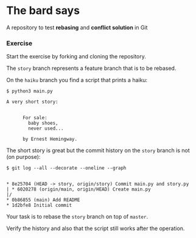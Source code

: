 # The bard says

A repository to test **rebasing** and **conflict solution** in Git

### Exercise

Start the exercise by forking and cloning the repository.

The `story` branch represents a feature branch that is to be rebased.

On the `haiku` branch you find a script that prints a haiku:

```shell
$ python3 main.py

A very short story:


      For sale:
        baby shoes,
        never used...

      by Ernest Hemingway.
```

The short story is great but the
commit history on
the `story` branch is not (on purpose):

```shell
$ git log --all --decorate --oneline --graph


* 8e25704 (HEAD -> story, origin/story) Commit main.py and story.py
| * 6020278 (origin/main, origin/HEAD) Create main.py
|/  
* 0b86855 (main) Add README
* 1d2bfe8 Initial commit

```

Your task is to rebase the `story` branch on top
of `master`.

Verify the history and also that the script still works after the operation.
